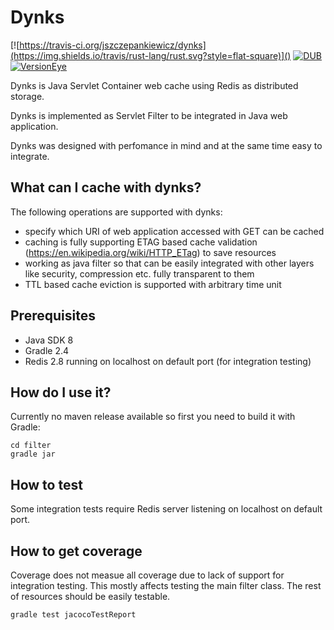 # Dynks

[![https://travis-ci.org/jszczepankiewicz/dynks](https://img.shields.io/travis/rust-lang/rust.svg?style=flat-square)]()
[![DUB](https://img.shields.io/dub/l/vibe-d.svg?style=flat-square)]()
[![VersionEye](https://img.shields.io/versioneye/d/ruby/rails.svg?style=flat-square)]()

Dynks is Java Servlet Container web cache using Redis as distributed storage.

Dynks is implemented as Servlet Filter to be integrated in Java web application.

Dynks was designed with perfomance in mind and at the same time easy to integrate.

What can I cache with dynks?
---------------------
The following operations are supported with dynks:

- specify which URI of web application accessed with GET can be cached
- caching is fully supporting ETAG based cache validation (https://en.wikipedia.org/wiki/HTTP_ETag) to save resources
- working as java filter so that can be easily integrated with other layers like security, compression etc. fully transparent to them
- TTL based cache eviction is supported with arbitrary time unit

Prerequisites
---------------------
- Java SDK 8
- Gradle 2.4
- Redis 2.8 running on localhost on default port (for integration testing)

How do I use it?
---------------------
Currently no maven release available so first you need to build it with Gradle:

```
cd filter
gradle jar
```

How to test
---------------------
Some integration tests require Redis server listening on localhost on default port.

How to get coverage
---------------------
Coverage does not measue all coverage due to lack of support for integration testing. This mostly affects testing the main filter class. The rest of resources should be easily testable.

```
gradle test jacocoTestReport
```


[travis]:https://travis-ci.org/jszczepankiewicz/dynks
[travis img]:https://travis-ci.org/jszczepankiewicz/dynks.svg?branch=master
[license]:LICENSE
[license img]:https://img.shields.io/github/license/mashape/apistatus.svg
